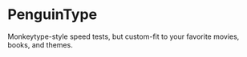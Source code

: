 # PenguinType
Monkeytype-style speed tests, but custom-fit to your favorite movies, books, and themes.
